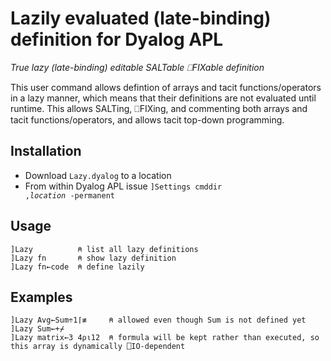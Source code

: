 # Lazily evaluated (late-binding) definition for Dyalog APL
*True lazy (late-binding) editable SALTable ⎕FIXable definition*

This user command allows defintion of arrays and tacit functions/operators in a lazy manner, which means that their definitions are not evaluated until runtime. This allows SALTing, ⎕FIXing, and commenting both arrays and tacit functions/operators, and allows tacit top-down programming.

## Installation

* Download `Lazy.dyalog` to a location
* From within Dyalog APL issue <code>]Settings cmddir ,*location* -permanent</code>

## Usage
    ]Lazy          ⍝ list all lazy definitions
    ]Lazy fn       ⍝ show lazy definition
    ]Lazy fn←code  ⍝ define lazily

## Examples                                                                                                       
    ]Lazy Avg←Sum÷1⌈≢     ⍝ allowed even though Sum is not defined yet
    ]Lazy Sum←+⌿
    ]Lazy matrix←3 4⍴⍳12  ⍝ formula will be kept rather than executed, so this array is dynamically ⎕IO-dependent
